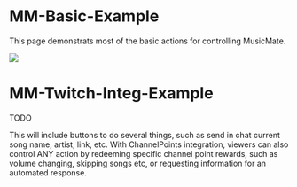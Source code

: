 # MM-Basic-Example

This page demonstrats most of the basic actions for controlling MusicMate.

<img src="https://imgur.com/uDA0ZrF.png">

# MM-Twitch-Integ-Example
TODO

This will include buttons to do several things, such as send in chat current song name, artist, link, etc. With ChannelPoints integration, viewers can also control ANY action by redeeming specific channel point rewards, such as volume changing, skipping songs etc, or requesting information for an automated response.